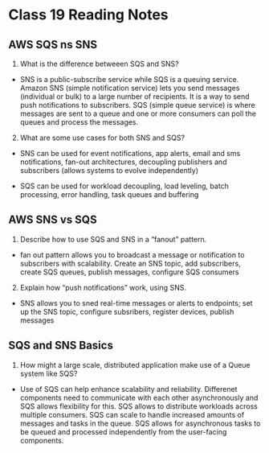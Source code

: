 # Class 19 Reading Notes

## AWS SQS ns SNS

1. What is the difference betweeen SQS and SNS?

- SNS is a public-subscribe service while SQS is a queuing service. Amazon SNS (simple notification service) lets you send messages (individual or bulk) to a large number of recipients. It is a way to send push notifications to subscribers. SQS (simple queue service) is where messages are sent to a queue and one or more consumers can poll the queues and process the messages.

2. What are some use cases for both SNS and SQS?

- SNS can be used for event notifications, app alerts, email and sms notifications, fan-out architectures, decoupling publishers and subscribers (allows systems to evolve independently)

- SQS can be used for workload decoupling, load leveling, batch processing, error handling, task queues and buffering

## AWS SNS vs SQS

1. Describe how to use SQS and SNS in a “fanout” pattern.

- fan out pattern allows you to broadcast a message or notification to subscribers with scalability. Create an SNS topic, add subscribers, create SQS queues, publish messages, configure SQS consumers

2. Explain how “push notifications” work, using SNS.

- SNS allows you to sned real-time messages or alerts to endpoints; set up the SNS topic, configure subsribers, register devices, publish messages

## SQS and SNS Basics

1. How might a large scale, distributed application make use of a Queue system like SQS?

- Use of SQS can help enhance scalability and reliability. Differenet components need to communicate with each other asynchronously and SQS allows flexibility for this. SQS allows to distribute workloads across multiple consumers. SQS can scale to handle increased amounts of messages and tasks in the queue. SQS allows for asynchronous tasks to be queued and processed independently from the user-facing components.